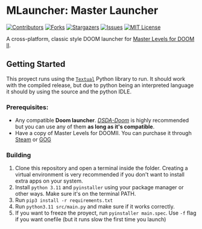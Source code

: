 # MLauncher: Master Launcher
[![Contributors][contributors-shield]][contributors-url]
[![Forks][forks-shield]][forks-url]
[![Stargazers][stars-shield]][stars-url]
[![Issues][issues-shield]][issues-url]
[![MIT License][license-shield]][license-url]


A cross-platform, classic style DOOM launcher for [Master Levels for DOOM II](https://store.steampowered.com/app/9160/Master_Levels_for_Doom_II/).

## Getting Started
This proyect runs using the [`Textual`](https://textual.textualize.io) Python library to run. It should work with the compiled release, but due to python being an interpreted language it should by using the source and the python IDLE.
### Prerequisites:
- Any compatible **Doom launcher**. [*DSDA-Doom*](https://github.com/kraflab/dsda-doom) is highly recommended but you can use any of them **as long as it's compatible**.
- Have a copy of Master Levels for DOOMII. You can purchase it through [Steam](https://login.steampowered.com/jwt/refresh?redir=https://store.steampowered.com/app/9160/Master_Levels_for_Doom_II/) or [GOG](https://www.gog.com/game/doom_ii)
### Building
1. Clone this repository and open a terminal inside the folder. Creating a virtual environment is very recommended if you don't want to install extra apps on your system.
2. Install `python 3.11` and `pyinstaller` using your package manager or other ways. Make sure it's on the terminal PATH.
3. Run `pip3 install -r requirements.txt`
4. Run `python3.11 src/main.py` and make sure if it works correctly.
5. If you want to freeze the proyect, run `pyinstaller main.spec`. Use `-f` flag if you want onefile (but it runs slow the first time you launch)

[contributors-shield]: https://img.shields.io/github/contributors/drHyperion451/MLauncher.svg?style=for-the-badge
[contributors-url]: https://github.com/drHyperion451/MLauncher/graphs/contributors
[forks-shield]: https://img.shields.io/github/forks/drHyperion451/MLauncher.svg?style=for-the-badge
[forks-url]: https://github.com/drHyperion451/MLauncher/network/members
[stars-shield]: https://img.shields.io/github/stars/drHyperion451/MLauncher.svg?style=for-the-badge
[stars-url]: https://github.com/drHyperion451/MLauncher/stargazers
[issues-shield]: https://img.shields.io/github/issues/drHyperion451/MLauncher.svg?style=for-the-badge
[issues-url]: https://github.com/drHyperion451/MLauncher/issues
[license-shield]: https://img.shields.io/github/license/drHyperion451/MLauncher.svg?style=for-the-badge
[license-url]: https://github.com/drHyperion451/MLauncher/blob/master/COPYIING
